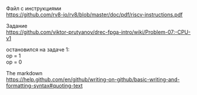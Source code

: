 Файл с инструкциями  
https://github.com/rv8-io/rv8/blob/master/doc/pdf/riscv-instructions.pdf

Задание  
https://github.com/viktor-prutyanov/drec-fpga-intro/wiki/Problem-07:-CPU-v1

остановился на задаче 1:  
op = 1  
op = 0

The markdown  
https://help.github.com/en/github/writing-on-github/basic-writing-and-formatting-syntax#quoting-text
